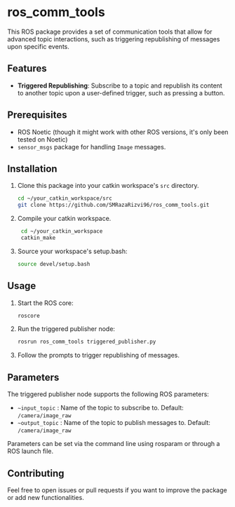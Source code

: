 # ros_comm_tools

This ROS package provides a set of communication tools that allow for advanced topic interactions, such as triggering republishing of messages upon specific events.

## Features

- **Triggered Republishing**: Subscribe to a topic and republish its content to another topic upon a user-defined trigger, such as pressing a button.

## Prerequisites

- ROS Noetic (though it might work with other ROS versions, it's only been tested on Noetic)
- `sensor_msgs` package for handling `Image` messages.

## Installation

1. Clone this package into your catkin workspace's `src` directory.
   
   ```bash
   cd ~/your_catkin_workspace/src
   git clone https://github.com/SMRazaRizvi96/ros_comm_tools.git
   ```

2. Compile your catkin workspace.
   
   ```bash
    cd ~/your_catkin_workspace
    catkin_make
    ```

3. Source your workspace's setup.bash:

    ```bash
    source devel/setup.bash
    ```

## Usage

1. Start the ROS core:

    ```bash
    roscore
    ```

2. Run the triggered publisher node:

    ```bash
    rosrun ros_comm_tools triggered_publisher.py
    ```

3. Follow the prompts to trigger republishing of messages.

## Parameters
The triggered publisher node supports the following ROS parameters:


- `~input_topic` : Name of the topic to subscribe to. Default: `/camera/image_raw`
- `~output_topic` : Name of the topic to publish messages to. Default: `/camera/image_raw`

Parameters can be set via the command line using rosparam or through a ROS launch file.

## Contributing
Feel free to open issues or pull requests if you want to improve the package or add new functionalities.